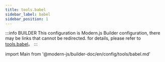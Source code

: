 ```yaml
---
title: tools.babel
sidebar_label: babel
sidebar_position: 1
---
```


:::info BUILDER
This configuration is Modern.js Builder configuration, there may be links that cannot be redirected. for details, please refer to [tools.babel](https://modernjs.dev/builder/zh/api/config-tools.html#tools-babel)。
:::

import Main from '@modern-js/builder-doc/en/config/tools/babel.md'

<Main />
